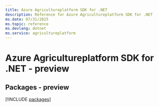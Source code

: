 ```yaml
---
title: Azure Agricultureplatform SDK for .NET
description: Reference for Azure Agricultureplatform SDK for .NET
ms.date: 07/31/2025
ms.topic: reference
ms.devlang: dotnet
ms.service: agricultureplatform
---
```

# Azure Agricultureplatform SDK for .NET - preview
## Packages - preview
[!INCLUDE [packages](agricultureplatform-index.md)]